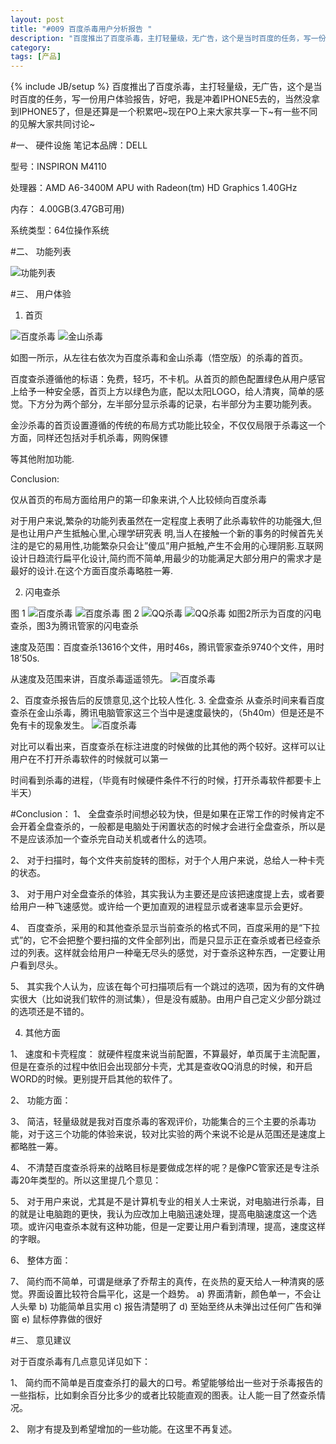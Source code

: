 ```yaml
---
layout: post
title: "#009 百度杀毒用户分析报告 "
description: "百度推出了百度杀毒，主打轻量级，无广告，这个是当时百度的任务，写一份用户体验报告，好吧，我是冲着IPHONE5去的，当然没拿到IPHONE5了，但是还算是一个积累吧~现在PO上来大家共享一下~有一些不同的见解大家共同讨论~"
category: 
tags: [产品]
---
```

{% include JB/setup %}
百度推出了百度杀毒，主打轻量级，无广告，这个是当时百度的任务，写一份用户体验报告，好吧，我是冲着IPHONE5去的，当然没拿到IPHONE5了，但是还算是一个积累吧~现在PO上来大家共享一下~有一些不同的见解大家共同讨论~

#一、	硬件设施
笔记本品牌：DELL

型号：INSPIRON M4110

处理器：AMD A6-3400M APU with Radeon(tm) HD Graphics 1.40GHz

内存： 4.00GB(3.47GB可用)

系统类型：64位操作系统

#二、	功能列表

 ![功能列表](/assets/themes/de/blog_pic/baidu_1.jpg)

#三、	用户体验
1.	首页

 ![百度杀毒](/assets/themes/de/blog_pic/baidu_2.jpg)
 ![金山杀毒](/assets/themes/de/blog_pic/baidu_3.jpg)

如图一所示，从左往右依次为百度杀毒和金山杀毒（悟空版）的杀毒的首页。

百度查杀遵循他的标语：免费，轻巧，不卡机。从首页的颜色配置绿色从用户感官上给予一种安全感，首页上方以绿色为底，配以太阳LOGO，给人清爽，简单的感觉。下方分为两个部分，左半部分显示杀毒的记录，右半部分为主要功能列表。


金沙杀毒的首页设置遵循的传统的布局方式功能比较全，不仅仅局限于杀毒这一个方面，同样还包括对手机杀毒，网购保镖

等其他附加功能.


Conclusion:

仅从首页的布局方面给用户的第一印象来讲,个人比较倾向百度杀毒

对于用户来说,繁杂的功能列表虽然在一定程度上表明了此杀毒软件的功能强大,但是也让用户产生抵触心里,心理学研究表
明,当人在接触一个新的事务的时候首先关注的是它的易用性,功能繁杂只会让”傻瓜”用户抵触,产生不会用的心理阴影.互联网设计日趋流行扁平化设计,简约而不简单,用最少的功能满足大部分用户的需求才是最好的设计.在这个方面百度杀毒略胜一筹.

2.	闪电查杀
 
图 1
 ![百度杀毒](/assets/themes/de/blog_pic/baidu_4.jpg)
  ![百度杀毒](/assets/themes/de/blog_pic/baidu_5.jpg)
图 2
 ![QQ杀毒](/assets/themes/de/blog_pic/baidu_6.jpg)
  ![QQ杀毒](/assets/themes/de/blog_pic/baidu_7.jpg)
如图2所示为百度的闪电查杀，图3为腾讯管家的闪电查杀

速度及范围：百度查杀13616个文件，用时46s，腾讯管家查杀9740个文件，用时18’50s.

从速度及范围来讲，百度杀毒遥遥领先。
  ![百度杀毒](/assets/themes/de/blog_pic/baidu_8.jpg)

 
2、百度查杀报告后的反馈意见,这个比较人性化.
3.	全盘查杀
从查杀时间来看百度查杀在金山杀毒，腾讯电脑管家这三个当中是速度最快的，（5h40m）但是还是不免有卡的现象发生。
 ![百度杀毒](/assets/themes/de/blog_pic/baidu_9.jpg)

对比可以看出来，百度查杀在标注进度的时候做的比其他的两个较好。这样可以让用户在不打开杀毒软件的时候就可以第一

时间看到杀毒的进程，（毕竟有时候硬件条件不行的时候，打开杀毒软件都要卡上半天）

#Conclusion：
1、	全盘查杀时间想必较为快，但是如果在正常工作的时候肯定不会开着全盘查杀的，一般都是电脑处于闲置状态的时候才会进行全盘查杀，所以是不是应该添加一个查杀完自动关机或者什么的选项。

2、	对于扫描时，每个文件夹前旋转的图标，对于个人用户来说，总给人一种卡壳的状态。

3、	对于用户对全盘查杀的体验，其实我认为主要还是应该把速度提上去，或者要给用户一种飞速感觉。或许给一个更加直观的进程显示或者速率显示会更好。

4、	百度查杀，采用的和其他查杀显示当前查杀的格式不同，百度采用的是“下拉式”的，它不会把整个要扫描的文件全部列出，而是只显示正在查杀或者已经查杀过的列表。这样就会给用户一种毫无尽头的感觉，对于查杀这种东西，一定要让用户看到尽头。

5、	其实我个人认为，应该在每个可扫描项后有一个跳过的选项，因为有的文件确实很大（比如说我们软件的测试集），但是没有威胁。由用户自己定义少部分跳过的选项还是不错的。

4.	其他方面

1、	速度和卡壳程度：
就硬件程度来说当前配置，不算最好，单页属于主流配置，但是在查杀的过程中依旧会出现部分卡壳，尤其是查收QQ消息的时候，和开启WORD的时候。更别提开启其他的软件了。

2、	功能方面：

3、	简洁，轻量级就是我对百度杀毒的客观评价，功能集合的三个主要的杀毒功能，对于这三个功能的体验来说，较对比实验的两个来说不论是从范围还是速度上都略胜一筹。

4、	不清楚百度查杀将来的战略目标是要做成怎样的呢？是像PC管家还是专注杀毒20年类型的。所以这里提几个意见：

5、	对于用户来说，尤其是不是计算机专业的相关人士来说，对电脑进行杀毒，目的就是让电脑跑的更快，我认为应改加上电脑迅速处理，提高电脑速度这一个选项。或许闪电查杀本就有这种功能，但是一定要让用户看到清理，提高，速度这样的字眼。

6、	整体方面：

7、	简约而不简单，可谓是继承了乔帮主的真传，在炎热的夏天给人一种清爽的感觉。界面设置比较符合扁平化，这是一个趋势。
a)	界面清新，颜色单一，不会让人头晕
b)	功能简单且实用
c)	报告清楚明了
d)	至始至终从未弹出过任何广告和弹窗
e)	鼠标停靠做的很好

#三、	意见建议

对于百度杀毒有几点意见详见如下：

1、	简约而不简单是百度查杀打的最大的口号。希望能够给出一些对于杀毒报告的一些指标，比如剩余百分比多少的或者比较能直观的图表。让人能一目了然查杀情况。

2、	刚才有提及到希望增加的一些功能。在这里不再复述。
